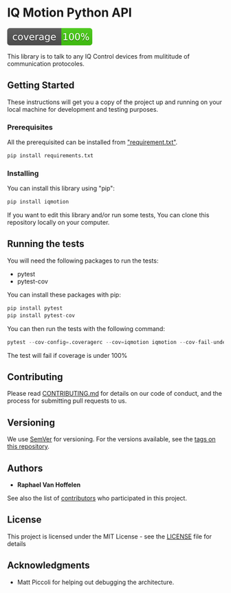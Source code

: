 # IQ Motion Python API

![Coverage](coverage.svg)

This library is to talk to any IQ Control devices from mulititude of communication protocoles.

## Getting Started

These instructions will get you a copy of the project up and running on your local machine for development and testing purposes.

### Prerequisites

All the prerequisited can be installed from ["requirement.txt"](requirement.txt).

```python
pip install requirements.txt
```

### Installing

You can install this library using "pip":

```python
pip install iqmotion
```

If you want to edit this library and/or run some tests, You can clone this repository locally on your computer.

## Running the tests

You will need the following packages to run the tests:

- pytest
- pytest-cov

You can install these packages with pip:

```python
pip install pytest
pip install pytest-cov
```

You can then run the tests with the following command:

```python
pytest --cov-config=.coveragerc --cov=iqmotion iqmotion --cov-fail-under=100
```

The test will fail if coverage is under 100%

## Contributing

Please read [CONTRIBUTING.md](CONTRIBUTING.md) for details on our code of conduct, and the process for submitting pull requests to us.

## Versioning

We use [SemVer](http://semver.org/) for versioning. For the versions available, see the [tags on this repository](https://github.com/your/project/tags).

## Authors

- **Raphael Van Hoffelen**

See also the list of [contributors](contributors.md) who participated in this project.

## License

This project is licensed under the MIT License - see the [LICENSE](LICENSE) file for details

## Acknowledgments

- Matt Piccoli for helping out debugging the architecture.
